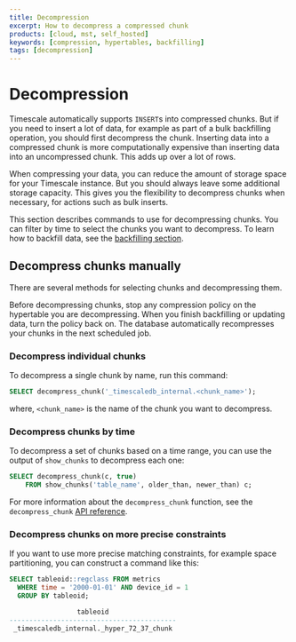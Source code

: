 ```yaml
---
title: Decompression
excerpt: How to decompress a compressed chunk
products: [cloud, mst, self_hosted]
keywords: [compression, hypertables, backfilling]
tags: [decompression]
---
```


# Decompression

Timescale automatically supports `INSERT`s into compressed chunks. But if you
need to insert a lot of data, for example as part of a bulk backfilling
operation, you should first decompress the chunk. Inserting data into a
compressed chunk is more computationally expensive than inserting data into an
uncompressed chunk. This adds up over a lot of rows.

<Highlight type="important">
When compressing your data, you can reduce the amount of storage space for your
Timescale instance. But you should always leave some additional storage
capacity. This gives you the flexibility to decompress chunks when necessary,
for actions such as bulk inserts.
</Highlight>

This section describes commands to use for decompressing chunks. You can filter
by time to select the chunks you want to decompress. To learn how to backfill
data, see the [backfilling section][backfill].

## Decompress chunks manually

There are several methods for selecting chunks and decompressing them.

<highlight type="note">
 Before decompressing chunks, stop any compression policy
 on the hypertable you are decompressing. When you finish backfilling or updating
 data, turn the policy back on. The database automatically recompresses your
 chunks in the next scheduled job.
 </highlight>

### Decompress individual chunks

To decompress a single chunk by name, run this command:

```sql
SELECT decompress_chunk('_timescaledb_internal.<chunk_name>');
```

where, `<chunk_name>` is the name of the chunk you want to decompress.

### Decompress chunks by time

To decompress a set of chunks based on a time range, you can use the output of
`show_chunks` to decompress each one:

```sql
SELECT decompress_chunk(c, true)
    FROM show_chunks('table_name', older_than, newer_than) c;
```

For more information about the `decompress_chunk` function, see the `decompress_chunk`
[API reference][api-reference-decompress].

### Decompress chunks on more precise constraints

If you want to use more precise matching constraints, for example space
partitioning, you can construct a command like this:

```sql
SELECT tableoid::regclass FROM metrics
  WHERE time = '2000-01-01' AND device_id = 1
  GROUP BY tableoid;

                 tableoid
------------------------------------------
 _timescaledb_internal._hyper_72_37_chunk
```

[backfill]: /use-timescale/:currentVersion:/compression/backfill-historical-data/
[api-reference-decompress]: /api/:currentVersion:/compression/decompress_chunk/
